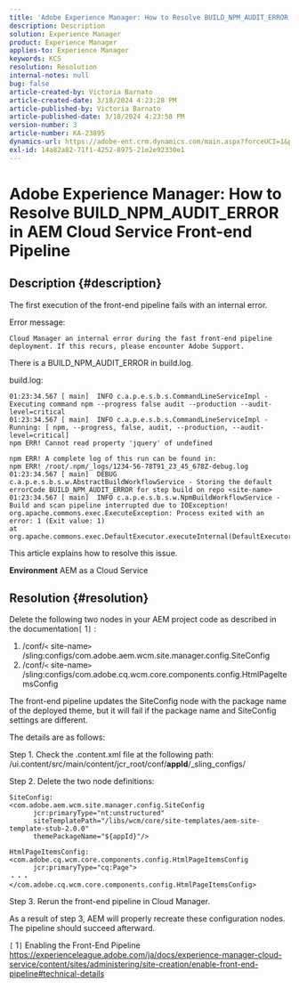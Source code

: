 ```yaml
---
title: 'Adobe Experience Manager: How to Resolve BUILD_NPM_AUDIT_ERROR in AEM Cloud Service Front-end Pipeline'
description: Description
solution: Experience Manager
product: Experience Manager
applies-to: Experience Manager
keywords: KCS
resolution: Resolution
internal-notes: null
bug: false
article-created-by: Victoria Barnato
article-created-date: 3/18/2024 4:23:28 PM
article-published-by: Victoria Barnato
article-published-date: 3/18/2024 4:23:50 PM
version-number: 3
article-number: KA-23895
dynamics-url: https://adobe-ent.crm.dynamics.com/main.aspx?forceUCI=1&pagetype=entityrecord&etn=knowledgearticle&id=890d92d5-43e5-ee11-904c-00224806b7b2
exl-id: 14a82a82-71f1-4252-8975-21e2e92330e1
---
```

# Adobe Experience Manager: How to Resolve BUILD_NPM_AUDIT_ERROR in AEM Cloud Service Front-end Pipeline

## Description {#description}


The first execution of the front-end pipeline fails with an internal error.

Error message:


```
Cloud Manager an internal error during the fast front-end pipeline deployment. If this recurs, please encounter Adobe Support.
```


There is a BUILD_NPM_AUDIT_ERROR in build.log.

build.log:


```
01:23:34.567 [ main]  INFO c.a.p.e.s.b.s.CommandLineServiceImpl - Executing command npm --progress false audit --production --audit-level=critical
01:23:34.567 [ main]  INFO c.a.p.e.s.b.s.CommandLineServiceImpl - Running: [ npm, --progress, false, audit, --production, --audit-level=critical] 
npm ERR! Cannot read property 'jquery' of undefined

npm ERR! A complete log of this run can be found in:
npm ERR! /root/.npm/_logs/1234-56-78T91_23_45_678Z-debug.log
01:23:34.567 [ main]  DEBUG c.a.p.e.s.b.s.w.AbstractBuildWorkflowService - Storing the default errorCode BUILD_NPM_AUDIT_ERROR for step build on repo <site-name>
01:23:34.567 [ main]  INFO c.a.p.e.s.b.s.w.NpmBuildWorkflowService - Build and scan pipeline interrupted due to IOException!
org.apache.commons.exec.ExecuteException: Process exited with an error: 1 (Exit value: 1)
at org.apache.commons.exec.DefaultExecutor.executeInternal(DefaultExecutor.java:404)
```


This article explains how to resolve this issue.

<b>Environment</b>
 AEM as a Cloud Service


## Resolution {#resolution}


Delete the following two nodes in your AEM project code as described in the documentation`[` 1`]` :

1. /conf/`<` site-name`>` /sling:configs/com.adobe.aem.wcm.site.manager.config.SiteConfig
2. /conf/`<` site-name`>` /sling:configs/com.adobe.cq.wcm.core.components.config.HtmlPageItemsConfig

The front-end pipeline updates the SiteConfig node with the package name of the deployed theme, but it will fail if the package name and SiteConfig settings are different.

The details are as follows:

Step 1. Check the .content.xml file at the following path: 
/ui.content/src/main/content/jcr_root/conf/__appId__/_sling_configs/

Step 2. Delete the two node definitions:


```
SiteConfig:
<com.adobe.aem.wcm.site.manager.config.SiteConfig
      jcr:primaryType="nt:unstructured"
      siteTemplatePath="/libs/wcm/core/site-templates/aem-site-template-stub-2.0.0"
      themePackageName="${appId}"/>
```



```
HtmlPageItemsConfig:
<com.adobe.cq.wcm.core.components.config.HtmlPageItemsConfig
      jcr:primaryType="cq:Page">
・・・
</com.adobe.cq.wcm.core.components.config.HtmlPageItemsConfig>
```


Step 3. Rerun the front-end pipeline in Cloud Manager.

As a result of step 3, AEM will properly recreate these configuration nodes. The pipeline should succeed afterward.

`[` 1`]`  Enabling the Front-End Pipeline
https://experienceleague.adobe.com/ja/docs/experience-manager-cloud-service/content/sites/administering/site-creation/enable-front-end-pipeline#technical-details
